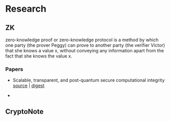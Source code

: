 # Research

## ZK
zero-knowledge proof or zero-knowledge protocol is a method by which one party (the prover Peggy) can prove to another party (the verifier Victor) that she knows a value x, without conveying any information apart from the fact that she knows the value x.

### Papers
- Scalable, transparent, and post-quantum secure computational integrity  
[source](https://eprint.iacr.org/2018/046.pdf) | [digest]()

- 
## CryptoNote

